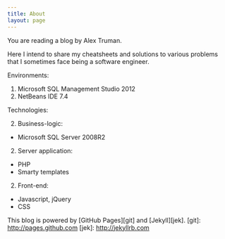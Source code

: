 ```yaml
---
title: About
layout: page
---
```

You are reading a blog by Alex Truman.

Here I intend to share my cheatsheets and solutions to various problems that I sometimes face being a software engineer.

Environments:

1. Microsoft SQL Management Studio 2012
1. NetBeans IDE 7.4

Technologies:

2. Business-logic:
  * Microsoft SQL Server 2008R2
2. Server application:
  * PHP
  * Smarty templates
2. Front-end:
  * Javascript, jQuery
  * CSS

This blog is powered by [GitHub Pages][git] and [Jekyll][jek].
[git]: http://pages.github.com
[jek]: http://jekyllrb.com